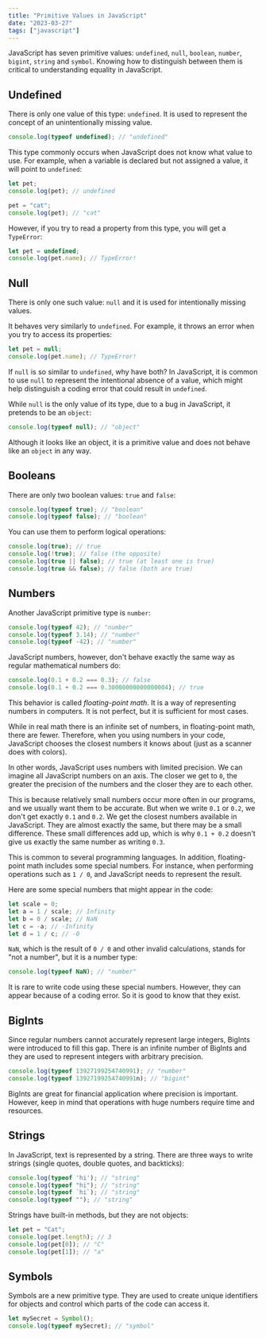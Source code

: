 ```yaml
---
title: "Primitive Values in JavaScript"
date: "2023-03-27"
tags: ["javascript"]
---
```


JavaScript has seven primitive values: `undefined`, `null`, `boolean`, `number`, `bigint`, `string` and `symbol`. Knowing how to distinguish between them is critical to understanding equality in JavaScript.

## Undefined

There is only one value of this type: `undefined`. It is used to represent the concept of an unintentionally missing value.

```js
console.log(typeof undefined); // "undefined"
```

This type commonly occurs when JavaScript does not know what value to use. For example, when a variable is declared but not assigned a value, it will point to `undefined`:

```js
let pet;
console.log(pet); // undefined

pet = "cat";
console.log(pet); // "cat"
```

However, if you try to read a property from this type, you will get a `TypeError`:

```js
let pet = undefined;
console.log(pet.name); // TypeError!
```

## Null

There is only one such value: `null` and it is used for intentionally missing values.

It behaves very similarly to `undefined`. For example, it throws an error when you try to access its properties:

```js
let pet = null;
console.log(pet.name); // TypeError!
```

If `null` is so similar to `undefined`, why have both? In JavaScript, it is common to use `null` to represent the intentional absence of a value, which might help distinguish a coding error that could result in `undefined`.

While `null` is the only value of its type, due to a bug in JavaScript, it pretends to be an `object`:

```js
console.log(typeof null); // "object"
```

Although it looks like an object, it is a primitive value and does not behave like an `object` in any way.

## Booleans

There are only two boolean values: `true` and `false`:

```js
console.log(typeof true); // "boolean"
console.log(typeof false); // "boolean"
```

You can use them to perform logical operations:

```js
console.log(true); // true
console.log(!true); // false (the opposite)
console.log(true || false); // true (at least one is true)
console.log(true && false); // false (both are true)
```

## Numbers

Another JavaScript primitive type is `number`:

```js
console.log(typeof 42); // "number"
console.log(typeof 3.14); // "number"
console.log(typeof -42); // "number"
```

JavaScript numbers, however, don't behave exactly the same way as regular mathematical numbers do:

```js
console.log(0.1 + 0.2 === 0.3); // false
console.log(0.1 + 0.2 === 0.30000000000000004); // true
```

This behavior is called _floating-point math_. It is a way of representing numbers in computers. It is not perfect, but it is sufficient for most cases.

While in real math there is an infinite set of numbers, in floating-point math, there are fewer. Therefore, when you using numbers in your code, JavaScript chooses the closest numbers it knows about (just as a scanner does with colors).

In other words, JavaScript uses numbers with limited precision. We can imagine all JavaScript numbers on an axis. The closer we get to `0`, the greater the precision of the numbers and the closer they are to each other.

This is because relatively small numbers occur more often in our programs, and we usually want them to be accurate. But when we write `0.1` or `0.2`, we don't get exactly `0.1` and `0.2`. We get the closest numbers available in JavaScript. They are almost exactly the same, but there may be a small difference. These small differences add up, which is why `0.1 + 0.2` doesn't give us exactly the same number as writing `0.3`.

This is common to several programming languages. In addition, floating-point math includes some special numbers. For instance, when performing operations such as `1 / 0`, and JavaScript needs to represent the result.

Here are some special numbers that might appear in the code:

```js
let scale = 0;
let a = 1 / scale; // Infinity
let b = 0 / scale; // NaN
let c = -a; // -Infinity
let d = 1 / c; // -0
```

`NaN`, which is the result of `0 / 0` and other invalid calculations, stands for "not a number", but it is a number type:

```js
console.log(typeof NaN); // "number"
```

It is rare to write code using these special numbers. However, they can appear because of a coding error. So it is good to know that they exist.

## BigInts

Since regular numbers cannot accurately represent large integers, BigInts were introduced to fill this gap. There is an infinite number of BigInts and they are used to represent integers with arbitrary precision.

```js
console.log(typeof 13927199254740991); // "number"
console.log(typeof 13927199254740991n); // "bigint"
```

BigInts are great for financial application where precision is important. However, keep in mind that operations with huge numbers require time and resources.

## Strings

In JavaScript, text is represented by a string. There are three ways to write strings (single quotes, double quotes, and backticks):

<!-- prettier-ignore -->
```js
console.log(typeof 'hi'); // "string"
console.log(typeof "hi"); // "string"
console.log(typeof `hi`); // "string"
console.log(typeof ""); // "string"
```

Strings have built-in methods, but they are not objects:

```js
let pet = "Cat";
console.log(pet.length); // 3
console.log(pet[0]); // "C"
console.log(pet[1]); // "a"
```

## Symbols

Symbols are a new primitive type. They are used to create unique identifiers for objects and control which parts of the code can access it.

```js
let mySecret = Symbol();
console.log(typeof mySecret); // "symbol"
```
